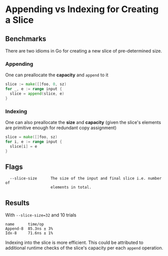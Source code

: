# Appending vs Indexing for Creating a Slice

## Benchmarks

There are two idioms in Go for creating a new slice of pre-determined size.

### Appending

One can preallocate the __capacity__ and `append` to it
```go
slice := make([]foo, 0, sz)
for _, e := range input {
  slice = append(slice, e)
}
```

### Indexing

One can also preallocate the __size__ and __capacity__ (given the slice's
elements are primitive enough for redundant copy assignment)
```go
slice = make([]foo, sz)
for i, e := range input {
  slice[i] = e
}
```

## Flags

```
  --slice-size      The size of the input and final slice i.e. number of
                    elements in total.
```

## Results

With `--slice-size=32` and 10 trials
```
name      time/op
Append-8  85.3ns ± 3%
Idx-8     71.6ns ± 1%
```
Indexing into the slice is more efficient. This could be attributed to
additional runtime checks of the slice's capacity per each `append` operation.

